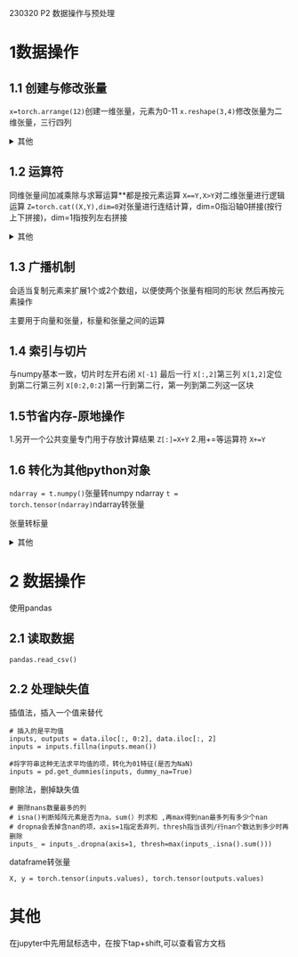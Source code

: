 230320 P2 数据操作与预处理

# 1数据操作
## 1.1 创建与修改张量
`x=torch.arrange(12)`创建一维张量，元素为0-11
`x.reshape(3,4)`修改张量为二维张量，三行四列

<details>
<summary>其他</summary>

`x.shape`查看张量维数
`torch.zeros(x,y,z,....)`创建全0张量,x,y,z..指各维度长度，可塞入元组或列表
`torch.randn(*size)`创建服从标准正态分布的张量
`torch.ones(*size)`创建全一张量
`x.numel()`张量总计元素数
`torch.tensor([[....]])`也可以从python列表创建张量

</details>

## 1.2 运算符
同维张量间加减乘除与求幂运算**都是按元素运算
`X==Y,X>Y`对二维张量进行逻辑运算
`Z=torch.cat((X,Y),dim=0`对张量进行连结计算，dim=0指沿轴0拼接(按行上下拼接)，dim=1指按列左右拼接

<details>
<summary>其他</summary>

`torch.exp(X)`以e为底指数运算
`X.sum()`对张量所有元素求和。dim可以指定按维度

</details>

## 1.3 广播机制
会适当复制元素来扩展1个或2个数组，以便使两个张量有相同的形状
然后再按元素操作

主要用于向量和张量，标量和张量之间的运算

## 1.4 索引与切片
与numpy基本一致，切片时左开右闭
`X[-1]` 最后一行
`X[:,2]`第三列
`X[1,2]`定位到第二行第三列
`X[0:2,0:2]`第一行到第二行，第一列到第二列这一区块
## 1.5节省内存-原地操作
1.另开一个公共变量专门用于存放计算结果
`Z[:]=X+Y`
2.用+=等运算符
`X+=Y`

## 1.6 转化为其他python对象
`ndarray = t.numpy()`张量转numpy ndarray
`t = torch.tensor(ndarray)`ndarray转张量

张量转标量
<details>
<summary>其他</summary>


</details>

# 2 数据操作
使用pandas

## 2.1 读取数据
`pandas.read_csv()`
## 2.2 处理缺失值
插值法，插入一个值来替代
```
# 插入的是平均值
inputs, outputs = data.iloc[:, 0:2], data.iloc[:, 2]
inputs = inputs.fillna(inputs.mean())

#将字符串这种无法求平均值的项，转化为01特征(是否为NaN)
inputs = pd.get_dummies(inputs, dummy_na=True)
```


删除法，删掉缺失值
```
# 删除nans数量最多的列
# isna()判断矩阵元素是否为na，sum(）列求和 ,再max得到nan最多列有多少个nan
# dropna会丢掉含nan的项，axis=1指定丢弃列，thresh指当该列/行nan个数达到多少时再删除
inputs_ = inputs_.dropna(axis=1, thresh=max(inputs_.isna().sum()))
```

dataframe转张量
```
X, y = torch.tensor(inputs.values), torch.tensor(outputs.values)
```

# 其他
在jupyter中先用鼠标选中，在按下tap+shift,可以查看官方文档

